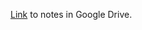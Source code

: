 [Link](https://docs.google.com/document/d/1KQSdeJcq6nS0sJHlf7zXQFDk_KHP1D-3sZ6q_W2VYZA/edit?usp=sharing) to notes in Google Drive.
